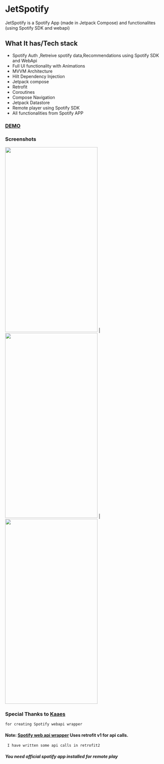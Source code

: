 # JetSpotify
JetSpotify is a Spotify App (made in Jetpack Compose) and functionalites (using Spotify SDK and webapi)


## What It has/Tech stack
* Spotify Auth ,Retreive spotify data,Recommendations using Spotify SDK and WebApi
* Full UI functionality with Animations
* MVVM Architecture
* Hilt Dependency Injection
* Jetpack compose
* Retrofit
* Coroutines
* Compose Navigation
* Jetpack Datastore
* Remote player using Spotify SDK
* All functionalities from Spotify APP


### [DEMO](https://drive.google.com/file/d/1i2H3RXwlgeDhb52lWR-HHWy6PcmXxSIT/view?usp=drivesdk)

### Screenshots
<img src="https://user-images.githubusercontent.com/30768018/125823133-a6f6f3b9-99cc-4d32-8d5e-100d033c9488.png" height="600px" width="300dp"/> | <img src="https://user-images.githubusercontent.com/30768018/125823137-5c6d6a9c-328a-45f7-9f13-4ab24695f37f.png" height="600px" width="300dp"/> |  <img src="https://user-images.githubusercontent.com/30768018/125823150-c206d970-2f41-41ba-9d6f-1e26f2202f0c.png" height="600px" width="300dp"/> 

   

### Special Thanks to [Kaaes](https://github.com/kaaes/spotify-web-api-android) 
    for creating Spotify webapi wrapper
    
#### Note: [Spotify web api wrapper](https://github.com/kaaes/spotify-web-api-android) Uses retrofit v1 for api calls.
     I have written some api calls in retrofit2  

##### You need official spotify app installed for remote play